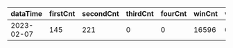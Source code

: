 |dataTime|firstCnt|secondCnt|thirdCnt|fourCnt|winCnt|vrate|wrate|
|-|-|-|-|-|-|-|-|
|2023-02-07|145|221|0|0|16596|0%|0%|